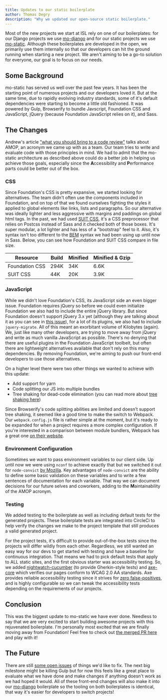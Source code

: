 ```yaml
---
title: Updates to our static boilerplate
author: Thomas Degry
description: "Why we updated our open-source static boilerplate."
---
```


Most of the new projects we start at ISL rely on one of our boilerplates: for our Django projects we use [mo-django](https://github.com/istrategylabs/mo-django) and for our static projects we use [mo-static](https://github.com/istrategylabs/mo-static). Although these boilerplates are developed in the open, we primarily use them internally so that our developers can hit the ground running when starting a new project. We aren't aiming to be a go-to solution for everyone, our goal is to focus on our needs.

## Some Background
mo-static has served us well over the past few years. It has been the starting point of numerous projects and our developers loved it. But at the same time, due to rapidly evolving industry standards, some of it's default dependencies were starting to become a little old fashioned. It was powered by Gulp, Browserify to bundle Javscript, Foundation CSS and JavaScript, jQuery (because Foundation JavaScript relies on it), and Sass.

## The Changes
Andrew's article ["what you should bring to a code review"](/what-you-should-bring-to-a-code-review/) talks about AMOP, an acronym we came up with as a team. Our team tries to write and evaluate code with those principles in mind. We had to admit that the mo-static architecture as described above could do a better job in helping us achieve those goals, especially since the **A**ccessibility and **P**erformance parts could be better out of the box.


### CSS
Since Foundation's CSS is pretty expansive, we started looking for alternatives. The team didn't often use the components included in Foundation, and on top of that we found ourselves fighting the styles it applied to global elements like links, lists and paragraphs. So our alternative was ideally lighter and less aggressive with margins and paddings on global html tags. In the past, we had used [SUIT CSS](https://suitcss.github.io/), it's a CSS preprocessor that relies on Postcss instead of Sass and it checked both of those boxes. It's super modular, a lot lighter and has less of a "bootstrap" feel to it. Also, it's syntax isn't too different to the [BEM](http://getbem.com/introduction/) syntax we had been using up until now in Sass. Below, you can see how Foundation and SUIT CSS compare in file size.

| Resource       | Build | Minified | Minified & Gzip |
|----------------|-------|----------|-----------------|
| Foundation CSS |  294K |    34K   |       6.6K      |
| SUIT CSS       |  44K  |    20K   |       3.9K      |


### JavaScript
While we didn't love Foundation's CSS, its JavaScript side an even bigger issue. Foundation requires jQuery so before we could even initialize Foundation we also had to include the entire jQuery library. But since Foundation doesn't support jQuery 3.x yet (although they are talking about it as you can see in [this issue](https://github.com/zurb/foundation-sites/issues/8834)), for a lot of its plugins, we also had to include `jquery-migrate`. All of this meant an exorbitant volume of Kilobytes (again). We, just like many other developers, are trying to move away from jQuery and write as much vanilla JavaScript as possible. There's no denying that there are useful plugins in the Foundation JavaScript toolbelt, but often there are lightweight alternatives available that don't rely on this many dependencies. By removing Foundation, we're aiming to push our front-end developers to use those alternatives.

On a higher level there were two other things we wanted to achieve with this update:
- Add support for yarn
- Code splitting our JS into multiple bundles
- Tree shaking for dead-code elimination (you can read more about [tree shaking here](https://webpack.js.org/guides/tree-shaking/))

Since Browserify's code splitting abilities are limited and doesn't support tree shaking, it seemed like a good time to make the switch to Webpack. Our `webpack.config.js` file is rather simple at the moment, but it's ready to be expanded for when a project requires a more complex configuration. If you're interested in a comparison between module bundlers, Webpack has a great one [on their website](https://webpack.js.org/guides/comparison/).

### Environment Configuration
Sometimes we want to pass environment variables to our client side. Up until now we were using `nconf` to achieve exactly that but we switched it out for `node-convict` [by Mozilla](https://github.com/mozilla/node-convict). Key advantages of `node-convict` are the ability to define some basic validation on these variables and to write a few sentences of documentation for each variable. That way we can document decisions for our future selves and coworkers, adding to the **M**aintainability of the AMOP acronym.


### Testing
We added testing to the boilerplate as well as including default tests for the generated projects. These boilerplate tests are integrated into CircleCi to help verify the changes we make to the project template that still produces a valid generated project.

For the project tests, it's difficult to provide out-of-the-box tests since the projects will differ wildly from each other. Regardless, we still wanted an easy way for our devs to get started with testing and have a baseline for continuous integration. That means we had to pick default tests that apply to ALL static sites, and the first obvious starter was accessibility testing. So, we added [nightwatch-cucumber](https://github.com/mucsi96/nightwatch-cucumber) (to provide Gherkin-style tests) and [axe-core](https://github.com/dequelabs/axe-core) which verifies our pages conform to WCAG 2.0 AA standards. Axe provides reliable accessibility testing since it strives for [zero false-positives](https://github.com/dequelabs/axe-core#manifesto), and is highly configurable so we can tweak the accessibility tests depending on the requirements of our projects.


## Conclusion
This was the biggest update to mo-static we have ever done. Needless to say that we are very excited to start building awesome projects with this rejuvenated boilerplate. I'm personally most excited that we are finally moving away from Foundation! Feel free to check out [the merged PR here](https://github.com/istrategylabs/mo-static/pull/77) and play with it!

## The Future
There are still [some open issues](https://github.com/istrategylabs/mo-static/issues) of things we'd like to fix. The next big milestone might be killing Gulp but for now this feels like a great place to evaluate what we have done and make changes if anything doesn't work as we had hoped it would. All of these front-end changes will also make it into our [mo-django](https://github.com/istrategylabs/mo-django) boilerplate so the tooling on both boilerplates is identical, that way it's easier for developers to switch projects!
